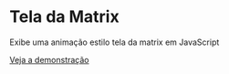 # Tela da Matrix

Exibe uma animação estilo tela da matrix em JavaScript

[Veja a demonstração](https://natanfiuza.github.io/tela_matrix/)